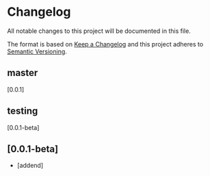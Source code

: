 # Changelog
All notable changes to this project will be documented in this file.

The format is based on [Keep a Changelog](http://keepachangelog.com/en/1.0.0/)
and this project adheres to [Semantic Versioning](http://semver.org/spec/v2.0.0.html).

## master
  [0.0.1]

## testing
  [0.0.1-beta]

## [0.0.1-beta]
- [addend] 
